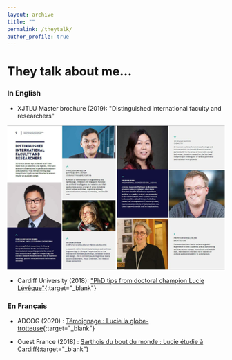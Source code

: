 ```yaml
---
layout: archive
title: ""
permalink: /theytalk/
author_profile: true
---
```


They talk about me...
=====
### In English <br />

* XJTLU Master brochure (2019): "Distinguished international faculty and researchers"
<p style="text-align:left;"><img src="/images/brochure.jpg" alt="XJTLU brochure" width="600"></p>

* Cardiff University (2018): ["PhD tips from doctoral champion Lucie Lévêque"](https://www.cardiff.ac.uk/study/postgraduate/research/student-views-and-stories/phd-tips-from-doctoral-champion,-lucie-leveque,-school-of-computer-science-and-informatics){:target="_blank"}


### En Français <br />

* ADCOG (2020) : [Témoignage : Lucie la globe-trotteuse](http://adcog.fr/blog/114-temoignage-lucie-la-globe-trotteuse){:target="_blank"}

* Ouest France (2018) : [Sarthois du bout du monde : Lucie étudie à Cardiff](https://www.ouest-france.fr/pays-de-la-loire/le-mans-72000/sarthois-du-bout-du-monde-lucie-etudie-cardiff-5652306){:target="_blank"}
